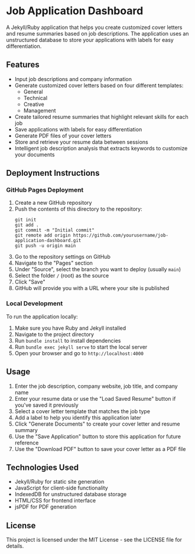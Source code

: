 # Job Application Dashboard

A Jekyll/Ruby application that helps you create customized cover letters and resume summaries based on job descriptions. The application uses an unstructured database to store your applications with labels for easy differentiation.

## Features

- Input job descriptions and company information
- Generate customized cover letters based on four different templates:
  - General
  - Technical
  - Creative
  - Management
- Create tailored resume summaries that highlight relevant skills for each job
- Save applications with labels for easy differentiation
- Generate PDF files of your cover letters
- Store and retrieve your resume data between sessions
- Intelligent job description analysis that extracts keywords to customize your documents

## Deployment Instructions

### GitHub Pages Deployment

1. Create a new GitHub repository
2. Push the contents of this directory to the repository:
   ```
   git init
   git add .
   git commit -m "Initial commit"
   git remote add origin https://github.com/yourusername/job-application-dashboard.git
   git push -u origin main
   ```
3. Go to the repository settings on GitHub
4. Navigate to the "Pages" section
5. Under "Source", select the branch you want to deploy (usually `main`)
6. Select the folder `/` (root) as the source
7. Click "Save"
8. GitHub will provide you with a URL where your site is published

### Local Development

To run the application locally:

1. Make sure you have Ruby and Jekyll installed
2. Navigate to the project directory
3. Run `bundle install` to install dependencies
4. Run `bundle exec jekyll serve` to start the local server
5. Open your browser and go to `http://localhost:4000`

## Usage

1. Enter the job description, company website, job title, and company name
2. Enter your resume data or use the "Load Saved Resume" button if you've saved it previously
3. Select a cover letter template that matches the job type
4. Add a label to help you identify this application later
5. Click "Generate Documents" to create your cover letter and resume summary
6. Use the "Save Application" button to store this application for future reference
7. Use the "Download PDF" button to save your cover letter as a PDF file

## Technologies Used

- Jekyll/Ruby for static site generation
- JavaScript for client-side functionality
- IndexedDB for unstructured database storage
- HTML/CSS for frontend interface
- jsPDF for PDF generation

## License

This project is licensed under the MIT License - see the LICENSE file for details.

